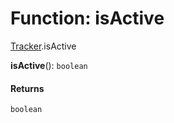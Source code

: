 # Function: isActive

[Tracker](/en/auto-docs/editor/modules/Tracker.md).isActive

**isActive**(): `boolean`

#### Returns

`boolean`
